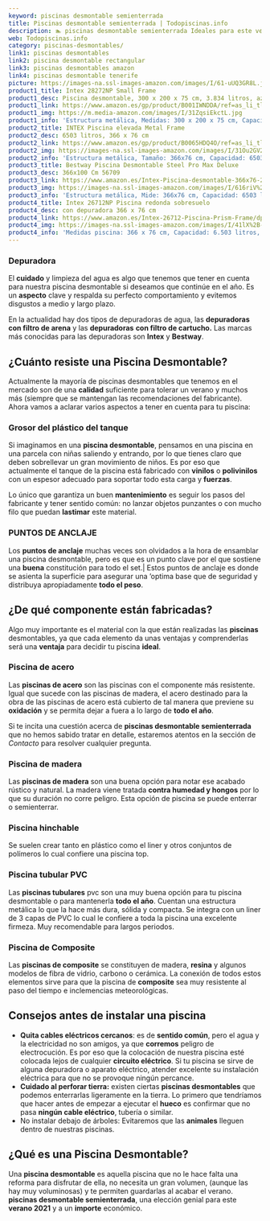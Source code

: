 ```yaml
---
keyword: piscinas desmontable semienterrada
title: Piscinas desmontable semienterrada | Todopiscinas.info
description: 🏊 piscinas desmontable semienterrada Ideales para este verano 2021. Aquí puedes comprar piscinas desmontable semienterrada y comparar con otras similares. No dejes escapar piscinas desmontable semienterrada a un precio realmente tentador.
web: Todopiscinas.info
category: piscinas-desmontables/
link1: piscinas desmontables
link2: piscina desmontable rectangular
link3: piscinas desmontables amazon
link4: piscinas desmontable tenerife
picture: https://images-na.ssl-images-amazon.com/images/I/61-uUQ3GR8L.jpg
product1_title: Intex 28272NP Small Frame
product1_desc: Piscina desmontable, 300 x 200 x 75 cm, 3.834 litros, azul
product1_link: https://www.amazon.es/gp/product/B001IWNDDA/ref=as_li_tl?ie=UTF8&camp=3638&creative=24630&creativeASIN=B001IWNDDA&linkCode=as2&tag=todopiscinas0e-21&linkId=25b9d647487c889cb6ef56ed63f50ca1
product1_img: https://m.media-amazon.com/images/I/31ZqsiEkctL.jpg
product1_info: 'Estructura metálica, Medidas: 300 x 200 x 75 cm, Capacidad: 3.834 litros, Para 6 personas (+ 6 años), Fácil montaje, Forma rectangular'
product2_title: INTEX Piscina elevada Metal Frame
product2_desc: 6503 litros, 366 x 76 cm
product2_link: https://www.amazon.es/gp/product/B0065HDQ4O/ref=as_li_tl?ie=UTF8&camp=3638&creative=24630&creativeASIN=B0065HDQ4O&linkCode=as2&tag=todopiscinas0e-21&linkId=ed2430e3ba564d3527ee103df33ed7b3
product2_img: https://images-na.ssl-images-amazon.com/images/I/31Ou2GV2SAL.jpg
product2_info: 'Estructura metálica, Tamaño: 366x76 cm, Capacidad: 6503 litros, Forma circular, De 4 a 7 personas (+6 años)'
product3_title: Bestway Piscina Desmontable Steel Pro Max Deluxe
product3_desc: 366x100 Cm 56709
product3_link: https://www.amazon.es/Intex-Piscina-desmontable-366x76-28210NP/dp/B0065HDQ4O?__mk_es_ES=%C3%85M%C3%85%C5%BD%C3%95%C3%91&crid=25UQGV9HG2INI&dchild=1&keywords=piscinas+desmontables&qid=1615854176&sprefix=piscinas+dem%2Caps%2C201&sr=8-5&linkCode=ll1&tag=todopiscinas0e-21&linkId=34f200977c6cbaab1f3f4d9ac0e64755&language=es_ES&ref_=as_li_ss_tl
product3_img: https://images-na.ssl-images-amazon.com/images/I/616riV%2BiY3L.jpg
product3_info: 'Estructura metálica, Mide: 366x76 cm, Capacidad: 6503 litros, De 4 a 7 personas mayores de 6 años, Forma circular, Tecnología Super-Tough'
product4_title: Intex 26712NP Piscina redonda sobresuelo
product4_desc: con depuradora 366 x 76 cm
product4_link: https://www.amazon.es/Intex-26712-Piscina-Prism-Frame/dp/B07FB823GL?__mk_es_ES=%C3%85M%C3%85%C5%BD%C3%95%C3%91&dchild=1&keywords=piscinas+desmontables+con+depuradora&qid=1615936418&sr=8-5&linkCode=ll1&tag=todopiscinas0e-21&linkId=d98699de7830cd471766fa1daa36de34&language=es_ES&ref_=as_li_ss_tl
product4_img: https://images-na.ssl-images-amazon.com/images/I/41lX%2B-YpibL.jpg
product4_info: 'Medidas piscina: 366 x 76 cm, Capacidad: 6.503 litros, Incluye depuradora de cartucha A, Lona resistente triple capa'
---
```




### Depuradora

El **cuidado** y limpieza del agua es algo que tenemos que tener en cuenta para nuestra piscina desmontable si deseamos que continúe en el año. Es un **aspecto** clave y respalda su perfecto comportamiento y evitemos disgustos a medio y largo plazo.

En la actualidad hay dos tipos de depuradoras de agua, las **depuradoras con filtro de arena** y  las **depuradoras** **con filtro de cartucho.** Las marcas más conocidas para las depuradoras son **Intex** y **Bestway**.

<stats-list :link1=link1 :link2=link2 :link3=link3 :link4=link4 :category=category></stats-list>


## ¿Cuánto resiste una Piscina Desmontable?

Actualmente la mayoría de piscinas desmontables que tenemos en el mercado son de una **calidad** suficiente para tolerar un verano y muchos más (siempre que se mantengan las recomendaciones del fabricante). Ahora vamos a aclarar varios aspectos a tener en cuenta para tu piscina:


### Grosor del plástico del tanque

Si imaginamos en una **piscina desmontable**, pensamos en una piscina en una parcela con niñas saliendo y entrando, por lo que tienes claro que deben sobrellevar un gran movimiento de niños. Es por eso que actualmente el tanque de la piscina está fabricado con **vinilos** o **polivinilos** con un espesor adecuado para soportar todo esta carga y **fuerzas**.

Lo único que garantiza un	 buen **mantenimiento** es seguir los pasos del fabricante y tener sentido común: no lanzar objetos punzantes o con mucho filo que puedan **lastimar** este material.


### PUNTOS DE ANCLAJE

Los **puntos de anclaje** muchas veces son olvidados a la hora de ensamblar una piscina desmontable, pero  es que es un punto clave por el que sostiene una **buena** constitución para todo el set.| Estos puntos de anclaje es donde se asienta la superficie para asegurar una ’optima base que de seguridad y distribuya apropiadamente **todo el peso**.


## ¿De qué componente están fabricadas?

Algo muy importante es el material con la que están realizadas las **piscinas** desmontables, ya que cada elemento da unas ventajas y comprenderlas  será una **ventaja** para decidir tu piscina **ideal**.


### Piscina de acero

Las **piscinas de acero** son las piscinas con el componente más resistente. Igual que sucede con las piscinas de madera, el acero destinado para la obra de las piscinas de acero está cubierto de tal manera que previene su **oxidación** y se permita dejar a fuera a lo largo de **todo el año**.

Si te incita una cuestión acerca de **piscinas desmontable semienterrada** que no hemos sabido tratar en detalle, estaremos atentos en la sección de _Contacto_ para resolver cualquier pregunta.


### Piscina de madera

Las **piscinas de madera** son una buena opción para notar ese acabado rústico y natural. La madera viene tratada **contra humedad y hongos** por lo que su duración no corre peligro. Esta opción de piscina se puede enterrar o semienterrar.


### Piscina hinchable

 Se suelen crear tanto en plástico como el liner y otros conjuntos de polímeros lo cual confiere una piscina top.


### Piscina tubular PVC

Las **piscinas tubulares** pvc son una muy buena opción para tu piscina desmontable o para mantenerla **todo el año**. Cuentan una estructura metálica lo que la hace más dura, sólida y compacta. Se integra con un liner de 3 capas de PVC lo cual le confiere a toda la piscina una excelente firmeza. Muy recomendable para largos periodos.


### Piscina de Composite

Las **piscinas de composite** se constituyen de madera, **resina** y algunos modelos de fibra de vidrio, carbono o cerámica. La conexión de todos estos elementos sirve para que la piscina de **composite** sea muy resistente al paso del tiempo e inclemencias meteorológicas.


## Consejos antes de instalar una piscina



*   **Quita cables eléctricos cercanos**: es de **sentido común**, pero el agua y la electricidad no son amigos, ya que **corremos** peligro de electrocución. Es por eso que la colocación de nuestra piscina esté colocada lejos de cualquier **circuito eléctrico**. Si tu piscina se sirve de alguna depuradora o aparato eléctrico, atender excelente su instalación eléctrica para que no se provoque ningún percance.
*   **Cuidado al perforar tierra:** existen ciertas **piscinas desmontables** que podemos enterrarlas ligeramente en la tierra. Lo primero  que tendríamos que hacer antes de empezar a ejecutar el **hueco** es confirmar que no pasa **ningún cable eléctrico**, tubería o similar.
*   No instalar debajo de árboles: Evitaremos que las **animales** lleguen dentro de nuestras piscinas.

<brand-panel :title=product1_title :desc=product1_desc :img=product1_img :link=product1_link></brand-panel>

<external-banner></external-banner>

## ¿Qué es una Piscina Desmontable?

Una **piscina desmontable** es aquella piscina que no le hace falta una reforma para disfrutar de ella, no necesita un gran volumen, (aunque las hay muy voluminosas) y te permiten guardarlas al acabar el verano.  **piscinas desmontable semienterrada**, una elección genial para este **verano 2021** y a un **importe** económico.